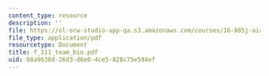 ```yaml
---
content_type: resource
description: ''
file: https://ol-ocw-studio-app-qa.s3.amazonaws.com/courses/16-885j-aircraft-systems-engineering-fall-2004/88a9638d26d3d6e04ce5828c75e594ef_f_111_team_bio.pdf
file_type: application/pdf
resourcetype: Document
title: f_111_team_bio.pdf
uid: 88a9638d-26d3-d6e0-4ce5-828c75e594ef
---
```

